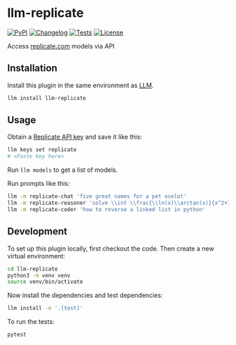 # llm-replicate

[![PyPI](https://img.shields.io/pypi/v/llm-replicate.svg)](https://pypi.org/project/llm-replicate/)
[![Changelog](https://img.shields.io/github/v/release/abrasumente233/llm-replicate?include_prereleases&label=changelog)](https://github.com/abrasumente233/llm-replicate/releases)
[![Tests](https://github.com/abrasumente233/llm-replicate/actions/workflows/test.yml/badge.svg)](https://github.com/abrasumente233/llm-replicate/actions/workflows/test.yml)
[![License](https://img.shields.io/badge/license-Apache%202.0-blue.svg)](https://github.com/abrasumente233/llm-replicate/blob/main/LICENSE)

Access [replicate.com](https://replicate.com/) models via API

## Installation

Install this plugin in the same environment as [LLM](https://llm.datasette.io/).
```bash
llm install llm-replicate
```
## Usage

Obtain a [Replicate API key](https://replicate.com/account/api-tokens) and save it like this:

```bash
llm keys set replicate
# <Paste key here>
```
Run `llm models` to get a list of models.

Run prompts like this:
```bash
llm -m replicate-chat 'five great names for a pet ocelot'
llm -m replicate-reasoner 'solve \\int \\frac{\\ln(x)\\arctan(x)}{x^2+1} dx'
llm -m replicate-coder 'how to reverse a linked list in python'
```

## Development

To set up this plugin locally, first checkout the code. Then create a new virtual environment:
```bash
cd llm-replicate
python3 -m venv venv
source venv/bin/activate
```
Now install the dependencies and test dependencies:
```bash
llm install -e '.[test]'
```
To run the tests:
```bash
pytest
```
